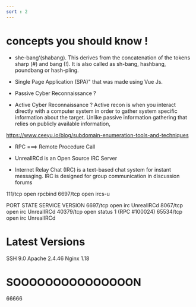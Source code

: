 ```yaml
---
sort : 2
---
```



# concepts you should know ! 

* she-bang‘(shabang). This derives from the concatenation of the tokens sharp (#) and bang (!). It is also called as sh-bang, hashbang, poundbang or hash-pling. 


* Single Page Application (SPA)" that was made using Vue Js.


* Passive Cyber Reconnaissance ? 
* Active Cyber Reconnaissance ? 
Active recon is when you interact directly with a computer system in order to gather system specific information about the target. Unlike passive information gathering that relies on publicly available information, 

https://www.ceeyu.io/blog/subdomain-enumeration-tools-and-techniques



* RPC ===> Remote Procedure Call 

* UnrealIRCd is an Open Source IRC Server

* Internet Relay Chat (IRC) is a text-based chat system for instant messaging. IRC is    designed for group communication in discussion forums

111/tcp   open  rpcbind
6697/tcp  open  ircs-u


PORT      STATE SERVICE VERSION
6697/tcp  open  irc     UnrealIRCd
8067/tcp  open  irc     UnrealIRCd
40379/tcp open  status  1 (RPC #100024)
65534/tcp open  irc     UnrealIRCd



# Latest Versions 

SSH     9.0
Apache  2.4.46
Nginx   1.18








# SOOOOOOOOOOOOOOON
66666